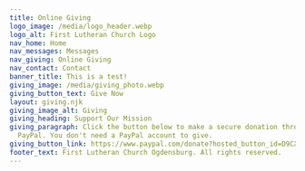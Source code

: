 ```yaml
---
title: Online Giving
logo_image: /media/logo_header.webp
logo_alt: First Lutheran Church Logo
nav_home: Home
nav_messages: Messages
nav_giving: Online Giving
nav_contact: Contact
banner_title: This is a test!
giving_image: /media/giving_photo.webp
giving_button_text: Give Now
layout: giving.njk
giving_image_alt: Giving
giving_heading: Support Our Mission
giving_paragraph: Click the button below to make a secure donation through
  PayPal. You don't need a PayPal account to give.
giving_button_link: https://www.paypal.com/donate?hosted_button_id=D9CX4Q7YQY5RU
footer_text: First Lutheran Church Ogdensburg. All rights reserved.
---
```

